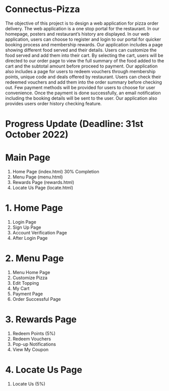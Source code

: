 # Connectus-Pizza 

The objective of this project is to design a web application for pizza order delivery. The web application is a one stop portal for the restaurant. In our homepage, posters and restaurant’s history are displayed. In our web application, users can choose to register and login to our portal for quicker booking process and membership rewards. Our application includes a page showing different food served and their details. Users can customize the food served and add them into their cart. By selecting the cart, users will be directed to our order page to view the full summary of the food added to the cart and the subtotal amount before proceed to payment. Our application also includes a page for users to redeem vouchers through membership points, unique code and deals offered by restaurant. Users can check their redeemed vouchers and add them into the order summary before checking out. Few payment methods will be provided for users to choose for user convenience. Once the payment is done successfully, an email notification including the booking details will be sent to the user. Our application also provides users order history checking feature.

# Progress Update (Deadline: 31st October 2022)

# Main Page 
1. Home Page (index.html) 30% Completion 
2. Menu Page (menu.html)
3. Rewards Page (rewards.html)
4. Locate Us Page (locate.html)

# 1. Home Page 
1. Login Page 
2. Sign Up Page 
3. Account Verification Page 
4. After Login Page 

# 2. Menu Page 
1. Menu Home Page 
2. Customize Pizza 
3. Edit Topping
4. My Cart
5. Payment Page 
6. Order Successful Page 

# 3. Rewards Page 
1. Redeem Points (5%)
2. Redeem Vouchers 
3. Pop-up Notifications
4. View My Coupon 
    
# 4. Locate Us Page
1. Locate Us (5%)

